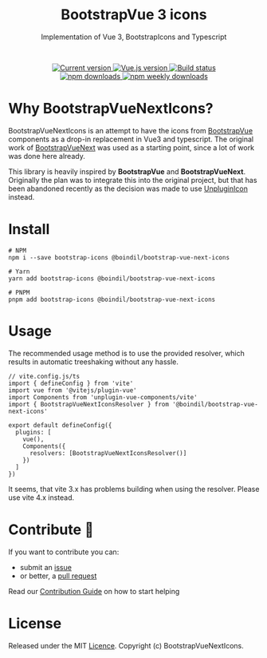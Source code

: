 <h1 align="center">BootstrapVue 3 icons</h1>
<p align="center">Implementation of Vue 3, BootstrapIcons and Typescript</p>

<br>

<p align="center">
  <a href="https://www.npmjs.com/package/@boindil/bootstrap-vue-next-icons">
    <img src="https://flat.badgen.net/npm/v/@boindil/bootstrap-vue-next-icons" alt="Current version">
  </a>
  <a href="https://v3.vuejs.org/">
    <img src="https://flat.badgen.net/badge/vue.js/3.0.x/4fc08d" alt="Vue.js version">
  </a>

  <a href="https://github.com/boindil/bootstrap-vue-next-icons/actions?workflow=Tests">
    <img src="https://flat.badgen.net/github/status/boindil/bootstrap-vue-next-icons" alt="Build status">
  </a>

  <br>

  <a href="https://www.npmjs.com/package/@boindil/bootstrap-vue-next-icons">
    <img src="https://flat.badgen.net/npm/dt/@boindil/bootstrap-vue-next-icons" alt="npm downloads">
  </a>
  <a href="https://www.npmjs.com/package/@boindil/bootstrap-vue-next-icons">
    <img src="https://flat.badgen.net/npm/dw/@boindil/bootstrap-vue-next-icons" alt="npm weekly downloads">
  </a>
</p>

# Why BootstrapVueNextIcons?

BootstrapVueNextIcons is an attempt to have the icons from [BootstrapVue](https://bootstrap-vue.org/) components as a drop-in replacement in Vue3 and typescript. The original work of [BootstrapVueNext](https://github.com/bootstrap-vue/bootstrap-vue-next) was used as a starting point, since a lot of work was done here already.

This library is heavily inspired by **BootstrapVue** and **BootstrapVueNext**. Originally the plan was to integrate this into the original project, but that has been abandoned recently as the decision was made to use [UnpluginIcon](https://github.com/antfu/unplugin-icons) instead.

# Install

```console
# NPM
npm i --save bootstrap-icons @boindil/bootstrap-vue-next-icons

# Yarn
yarn add bootstrap-icons @boindil/bootstrap-vue-next-icons

# PNPM
pnpm add bootstrap-icons @boindil/bootstrap-vue-next-icons
```

# Usage

The recommended usage method is to use the provided resolver, which results in automatic treeshaking without any hassle.
```console
// vite.config.js/ts
import { defineConfig } from 'vite'
import vue from '@vitejs/plugin-vue'
import Components from 'unplugin-vue-components/vite'
import { BootstrapVueNextIconsResolver } from '@boindil/bootstrap-vue-next-icons'

export default defineConfig({
  plugins: [
    vue(),
    Components({
      resolvers: [BootstrapVueNextIconsResolver()]
    })
  ]
})
```

It seems, that vite 3.x has problems building when using the resolver. Please use vite 4.x instead.

# Contribute 🙌

If you want to contribute you can:

- submit an [issue](https://github.com/boindil/bootstrap-vue-next-icons/issues/new)
- or better, a [pull request](https://github.com/boindil/bootstrap-vue-next-icons/pulls)

Read our [Contribution Guide](https://github.com/boindil/bootstrap-vue-next-icons/blob/main/CONTRIBUTING.md) on how to start helping

# License

Released under the MIT [Licence](./LICENSE). Copyright (c) BootstrapVueNextIcons.
